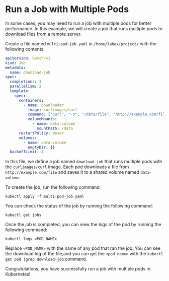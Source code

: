 # Run a Job with Multiple Pods

In some cases, you may need to run a job with multiple pods for better performance. In this example, we will create a job that runs multiple pods to download files from a remote server.

Create a file named `multi-pod-job.yaml` in `/home/labex/project/` with the following contents:

```yaml
apiVersion: batch/v1
kind: Job
metadata:
  name: download-job
spec:
  completions: 3
  parallelism: 2
  template:
    spec:
      containers:
        - name: downloader
          image: curlimages/curl
          command: ["curl", "-o", "/data/file", "http://example.com/file"]
          volumeMounts:
            - name: data-volume
              mountPath: /data
      restartPolicy: Never
      volumes:
        - name: data-volume
          emptyDir: {}
  backoffLimit: 4
```

In this file, we define a job named `download-job` that runs multiple pods with the `curlimages/curl` image. Each pod downloads a file from `http://example.com/file` and saves it to a shared volume named `data-volume`.

To create the job, run the following command:

```shell
kubectl apply -f multi-pod-job.yaml
```

You can check the status of the job by running the following command:

```shell
kubectl get jobs
```

Once the job is completed, you can view the logs of the pod by running the following command:

```shell
kubectl logs <POD_NAME>
```

Replace `<POD_NAME>` with the name of any pod that ran the job. You can see the download log of the file,and you can get the `<pod_name>` with the `kubectl get pod |grep download-job` command.

Congratulations, you have successfully run a job with multiple pods in Kubernetes!
